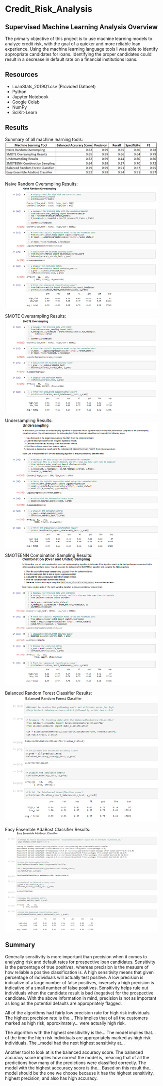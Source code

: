 # Credit_Risk_Analysis

## Supervised Machine Learning Analysis Overview
The primary objective of this project is to use machine learning models to analyze credit risk, with the goal of a quicker and more reliable loan experience.  Using the machine learning language tools I was able to identify appropriate candidates for loans.  Identifying the proper candidates could result in a decrease in default rate on a financial institutions loans.


## Resources
- LoanStats_2019Q1.csv (Provided Dataset)
- Python
- Jupyter Notebook
- Google Colab
- NumPy
- SciKit-Learn


## Results
Summary of all machine learning tools:
![This is an image](https://github.com/Jahill17/Credit_Risk_Analysis/blob/main/Screenshots/ML_Summary_Results.png)

Naive Random Oversmpling Results:
![This is an image](https://github.com/Jahill17/Credit_Risk_Analysis/blob/main/Screenshots/Credit_risk_resampling-RandomOversampling.png)

SMOTE Oversampling Results:
![This is an image](https://github.com/Jahill17/Credit_Risk_Analysis/blob/main/Screenshots/Credit_risk_resampling-SMOTEOversampling.png)

Undersampling Results:
![This is an image](https://github.com/Jahill17/Credit_Risk_Analysis/blob/main/Screenshots/Credit_risk_resampling-Undersampling.png)

SMOTEENN Combination Sampling Results:
![This is an image](https://github.com/Jahill17/Credit_Risk_Analysis/blob/main/Screenshots/Credit_risk_resampling-CombinationOverUnderSampling.png)

Balanced Random Forest Classifier Results:
![This is an image](https://github.com/Jahill17/Credit_Risk_Analysis/blob/main/Screenshots/Credit_risk_ensemble-BalancedRandomForest.png)

Easy Ensemble AdaBost Classifier Results:
![This is an image](https://github.com/Jahill17/Credit_Risk_Analysis/blob/main/Screenshots/Credit_risk_ensemble-EasyEnsembleAdaBoost.png)

## Summary
Generally sensitivity is more important than precision when it comes to analyzing risk and default rates for prospective loan candidates.  Sensitivity is the percentage of true positives, whereas precision is the meausre of how reliable a positive classification is.  A high sensitivity means that given percentage of individuals will actually test positive.  A low precision is indicative of a large number of false positives, inversely a high precision is indicative of a small number of false positives. Sensitivity helps rule out individuals when the candidate result is bad (negative) for the prospective candidate.  With the above information in mind, precision is not as important as long as the potential defaults are appropriately flagged.

All of the algorithms had fairly low precision rate for high risk individuals.  The highest precision rate is the...  This implies that of all the customers marked as high risk, approximately... were actually high risk.

The algorithm with the highest sensitivithy is the... The model implies that... of the time the high risk individuals are appropriately marked as high risk individuals. The...model had the next highest sensitivity at...

Another tool to look at is the balanced accuracy score.  The balanced accuracy score implies how correct the model is, meaning that of all the predictions how many of the predictions were classified correctly.  The model with the highest acccuracy score is the... Based on this result the... model should be the one we choose because it has the highest sensitivity, highest precision, and also has high accuracy.
